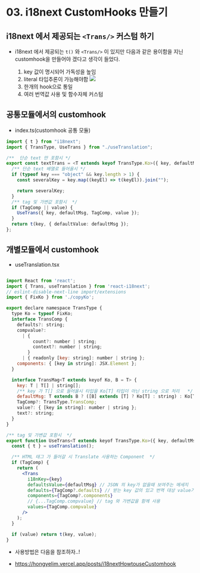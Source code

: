 # 03. i18next CustomHooks 만들기

## i18next 에서 제공되는 `<Trans/>` 커스텀 하기

- i18next 에서 제공되는 `t()` 와 `<Trans/>` 이 있지만 다음과 같은 용이함을 지닌 customhook을 만들어야 겠다고 생각이 들었다.

  1. key 값이 명시되어 가독성을 높임
  2. literal 타입추론이 가능해야함
     <img src='./img/b_literaltype.png'/>
  3. 한개의 hook으로 통일
  4. 여러 번역값 사용 및 함수자체 커스텀

## 공통모듈에서의 customhook

- index.ts(customhook 공통 모듈)

```ts
import { t } from "i18next";
import { TransType, UseTrans } from "./useTranslation";

/**  단순 text 만 포함시 */
export const textTrans = <T extends keyof TransType.Ko>({ key, defaultMsg, TagComp, value }: TransType.TransMag<T>) => {
  /** 단순 text 배열로 들어올시 */
  if (typeof key === "object" && key.length > 1) {
    const severalKey = key.map((keyEl) => t(keyEl)).join("");

    return severalKey;
  }
  /** tag 및 가변값 포함시  */
  if (TagComp || value) {
    UseTrans({ key, defaultMsg, TagComp, value });
  }
  return t(key, { defaultValue: defaultMsg });
};
```

## 개별모듈에서 customhook

- useTranslation.tsx

```jsx

import React from 'react';
import { Trans, useTranslation } from 'react-i18next';
// eslint-disable-next-line import/extensions
import { FixKo } from './copyKo';

export declare namespace TransType {
  type Ko = typeof FixKo;
  interface TransComp {
    defaults?: string;
    compvalue?:
      | {
          count?: number | string;
          context?: number | string;
        }
      | { readonly [key: string]: number | string };
    components: { [key in string]: JSX.Element };
  }

  interface TransMag<T extends keyof Ko, B = T> {
    key: T | T[] | string[];
    /** key 가 T[] 으로 들어올시 타입을 Ko[T] 타입이 아닌 string 으로 처리   */
    defaultMsg: T extends B ? ([B] extends [T] ? Ko[T] : string) : Ko[T];
    TagComp?: TransType.TransComp;
    value?: { [key in string]: number | string };
    text?: string;
  }
}

/** tag 및 가변값 포함시  */
export function UseTrans<T extends keyof TransType.Ko>({ key, defaultMsg, TagComp, value }: TransType.TransMag<T>) {
  const { t } = useTranslation();

  /** HTML 태그 가 들어갈 시 Translate 사용하는 Component  */
  if (TagComp) {
    return (
      <Trans
        i18nKey={key}
        defaultsValue={defaultMsg} // JSON 의 key가 없을때 보여주는 메세지
        defaults={TagComp?.defaults} // 받는 key 값의 있고 번역 대상 value가 없을 때 메세지를 보여준다.
        components={TagComp?.components}
        // {...TagComp.compvalue} // tag 와 가변값을 함께 사용
        values={TagComp.compvalue}
      />
    );
  }

  if (value) return t(key, value);
}

```

- 사용방법은 다음을 참조하자..!

- https://hongyelim.vercel.app/posts/i18nextHowtouseCustomhook
